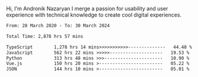 Hi, I'm Andronik Nazaryan
I merge a passion for usability and user experience with technical knowledge to create cool digital experiences.


<!--START_SECTION:waka-->

```txt
From: 28 March 2020 - To: 30 March 2024

Total Time: 2,878 hrs 57 mins

TypeScript        1,278 hrs 14 mins>>>>>>>>>>>--------------   44.40 %
JavaScript        562 hrs 22 mins >>>>>--------------------   19.53 %
Python            313 hrs 48 mins >>>----------------------   10.90 %
Vue.js            150 hrs 20 mins >------------------------   05.22 %
JSON              144 hrs 10 mins >------------------------   05.01 %
```

<!--END_SECTION:waka-->
